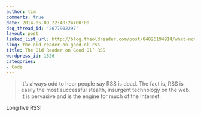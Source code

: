 ```yaml
---
author: tim
comments: true
date: 2014-05-09 22:40:24+00:00
dsq_thread_id: '2677902297'
layout: post
linked_list_url: http://blog.theoldreader.com/post/84826194914/what-not-dying-looks-like
slug: the-old-reader-on-good-ol-rss
title: The Old Reader on Good Ol’ RSS
wordpress_id: 1526
categories:
- Code
---
```


> It’s always odd to hear people say RSS is dead. The fact is, RSS is easily
the most successful stealth, insurgent technology on the web. It is pervasive
and is the engine for much of the Internet.

Long live RSS!